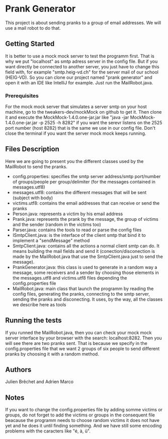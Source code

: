 # Prank Generator

This project is about sending pranks to a group of email addresses. We will use a mail robot to do that.

## Getting Started

It is better to use a mock mock server to test the programm first. That is why we put "localhost" as smtp adress server in the config file. But if you want directly be connected to another server, you just have to change this field with, for example "smtp.heig-vd.ch" for the server mail of our school (HEIG-VD).
So you can clone our project named "prank generator" and open it with an IDE like IntelliJ for example. Just run the MailRobot.java.

### Prerequisites

For the mock mock server that simulates a server smtp on your host machine, go to the tweakers-dev/mockMock on github to get it. Then clone it and execute the MockMock-1.4.0.one-jar.jar like "java -jar MockMock-1.4.0.one-jar.jar -p 2525 -h 8282" if you want the serevr listens on the 2525 port number (host 8282) that is the same we use in our config file.
Don't close the terminal if you want the server mock mock keeps running.

## Files Description
Here we are going to present you the different classes used by the MailRobot to send the pranks.

- config.properties: specifies the smtp server address/smtp port/number of groups/people per group/delimiter (for the messages contained in messages.utf8)
- messages.utf8: contains the different messages that will be sent (subject with body)
- victims.utf8: contains the email addresses that can receive or send the pranks
- Person.java: represents a victim by his email address
- Prank.java: represents the prank by the message, the group of victims and the sender (random in the victims too)
- Parser.java: contains the tools to read or parse the config files
- ISmtpClient.java: is the interface of the client smtp that bind it to implement a "sendMessage" method
- SmtpClient.java: contains all the actions a normal client smtp can do. It means building the mail fields and send it (conection/disconection is made by the MailRobot.java that use the SmtpClient.java just to send the message).
- PrankGenerator.java: this class is used to generate in a random way a message, some receivers and a sender by choosing those elements in the messages.utf8 and victims.utf8 files depending the config.properties file
- MailRobot.java: main class that launch the programm by reading the config files, generating the pranks, connecting to the smtp server, sending the pranks and disconecting. It uses, by the way, all the classes we describe here as tools
## Running the tests
If you runned the MailRobot.java, then you can check your mock mock server interface by your browser with the search: localhost:8282.
Then you will see there are two pranks sent. That is because we specify in the config.properties file that we want 2 groups of six people to send different pranks by choosing it with a random method.

## Authors

Julien Brêchet and Adrien Marco

## Notes
If you want to change the config.properties file by adding somme victims or groups, do not forget to add the victims or groups in the consequent file beacause the programm needs to choose random victims it does not have yet and he does it until finding something.
And we have still some encoding problems with the caracters like "é, à, ü".


